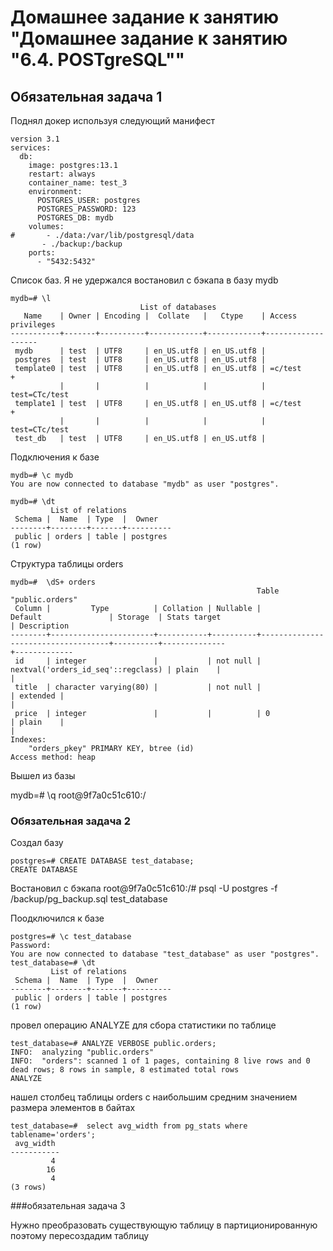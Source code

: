 
# Домашнее задание к занятию "Домашнее задание к занятию "6.4. POSTgreSQL""

## Обязательная задача 1

Поднял докер  используя  следующий манифест
```
version 3.1
services:
  db:
    image: postgres:13.1
    restart: always
    container_name: test_3
    environment:
      POSTGRES_USER: postgres
      POSTGRES_PASSWORD: 123
      POSTGRES_DB: mydb
    volumes:
#       - ./data:/var/lib/postgresql/data
       - ./backup:/backup
    ports:
      - "5432:5432"
  ```
  
Список баз. Я не удержался востановил с бэкапа в  базу mydb 

```
mydb=# \l
                             List of databases
   Name    | Owner | Encoding |  Collate   |   Ctype    | Access privileges 
-----------+-------+----------+------------+------------+-------------------
 mydb      | test  | UTF8     | en_US.utf8 | en_US.utf8 | 
 postgres  | test  | UTF8     | en_US.utf8 | en_US.utf8 | 
 template0 | test  | UTF8     | en_US.utf8 | en_US.utf8 | =c/test          +
           |       |          |            |            | test=CTc/test
 template1 | test  | UTF8     | en_US.utf8 | en_US.utf8 | =c/test          +
           |       |          |            |            | test=CTc/test
 test_db   | test  | UTF8     | en_US.utf8 | en_US.utf8 | 

```

Подключения к базе
```
mydb=# \c mydb
You are now connected to database "mydb" as user "postgres".
```
```
mydb=# \dt
         List of relations
 Schema |  Name  | Type  |  Owner
--------+--------+-------+----------
 public | orders | table | postgres
(1 row)
```

Структура  таблицы orders
```
mydb=#  \dS+ orders
                                                       Table "public.orders"
 Column |         Type          | Collation | Nullable |              Default               | Storage  | Stats target
| Description
--------+-----------------------+-----------+----------+------------------------------------+----------+--------------
+-------------
 id     | integer               |           | not null | nextval('orders_id_seq'::regclass) | plain    |
|
 title  | character varying(80) |           | not null |                                    | extended |
|
 price  | integer               |           |          | 0                                  | plain    |
|
Indexes:
    "orders_pkey" PRIMARY KEY, btree (id)
Access method: heap
```
Вышел из базы

mydb=# \q
root@9f7a0c51c610:/

### Обязательная задача 2

Создал базу 
```
postgres=# CREATE DATABASE test_database;
CREATE DATABASE
```
Востановил с бэкапа
root@9f7a0c51c610:/# psql -U postgres -f /backup/pg_backup.sql test_database 

Поодключился к базе
```
postgres=# \c test_database
Password: 
You are now connected to database "test_database" as user "postgres".
test_database=# \dt
         List of relations
 Schema |  Name  | Type  |  Owner   
--------+--------+-------+----------
 public | orders | table | postgres
(1 row)
```
провел операцию ANALYZE для сбора статистики по таблице
```
test_database=# ANALYZE VERBOSE public.orders;
INFO:  analyzing "public.orders"
INFO:  "orders": scanned 1 of 1 pages, containing 8 live rows and 0 dead rows; 8 rows in sample, 8 estimated total rows
ANALYZE
```
нашел столбец таблицы orders с наибольшим средним значением размера элементов в байтах
```
test_database=#  select avg_width from pg_stats where tablename='orders';
 avg_width
-----------
         4
        16
         4
(3 rows)
```
###обязательная задача 3

Нужно преобразовать существующую таблицу в партиционированную поэтому пересоздадим таблицу 

```

